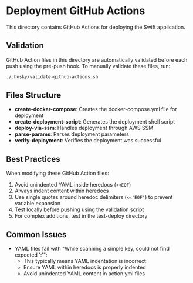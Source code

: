 # Deployment GitHub Actions

This directory contains GitHub Actions for deploying the Swift application.

## Validation

GitHub Action files in this directory are automatically validated before each push using the pre-push hook. To manually validate these files, run:

```bash
./.husky/validate-github-actions.sh
```

## Files Structure

- **create-docker-compose**: Creates the docker-compose.yml file for deployment
- **create-deployment-script**: Generates the deployment shell script
- **deploy-via-ssm**: Handles deployment through AWS SSM
- **parse-params**: Parses deployment parameters
- **verify-deployment**: Verifies the deployment was successful

## Best Practices

When modifying these GitHub Action files:

1. Avoid unindented YAML inside heredocs (`<<EOF`)
2. Always indent content within heredocs
3. Use single quotes around heredoc delimiters (`<<'EOF'`) to prevent variable expansion
4. Test locally before pushing using the validation script
5. For complex additions, test in the test-deploy directory

## Common Issues

- YAML files fail with "While scanning a simple key, could not find expected ':'":
  - This typically means YAML indentation is incorrect
  - Ensure YAML within heredocs is properly indented
  - Avoid unindented YAML content in action.yml files
